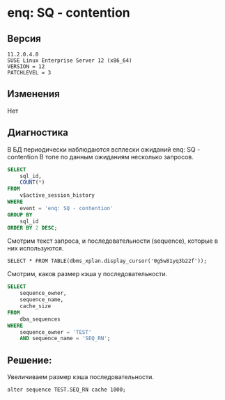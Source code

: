 # enq: SQ - contention

## Версия

```
11.2.0.4.0
SUSE Linux Enterprise Server 12 (x86_64)
VERSION = 12
PATCHLEVEL = 3
```

## Изменения

Нет

## Диагностика

В БД периодически наблюдаются всплески ожиданий enq: SQ - contention
В топе по данным ожиданиям несколько запросов.

```sql
SELECT
    sql_id,
    COUNT(*)
FROM
    v$active_session_history
WHERE
    event = 'enq: SQ - contention'
GROUP BY
    sql_id
ORDER BY 2 DESC;
```

Смотрим текст запроса, и последовательности (sequence), которые в них используются.

```
SELECT * FROM TABLE(dbms_xplan.display_cursor('0g5w81yq3b22f'));
```

Смотрим, каков размер кэша у последовательности.

```sql
SELECT
    sequence_owner,
    sequence_name,
    cache_size
FROM
    dba_sequences
WHERE
    sequence_owner = 'TEST'
    AND sequence_name = 'SEQ_RN';
```

## Решение:

Увеличиваем размер кэша последовательности.

```
alter sequence TEST.SEQ_RN cache 1000;
```